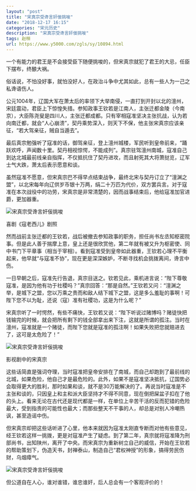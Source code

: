 ```yaml
---
layout: "post"
title: "宋真宗受谗言奸佞挑唆"
date: "2018-12-17 16:15"
categories: "宋元历史"
description: "宋真宗受谗言奸佞挑唆"
tags: 赵桓
url: https://www.y5000.com/zgls/sy/10894.html
---
```






一个有能力的君王是不会接受臣下随便挑唆的，但宋真宗就犯了君王的大忌，任臣下摆布，终酿大祸。

俗话说，不怕没好事，就怕没好人，在政治斗争中尤其如此，总有一些人为一己之私谗语伤人。

公元1004年，辽国大军在萧太后的率领下大举南侵，一直打到开封以北的澶州，宋廷震动，君臣上下惊惶失措。参知政事王钦若是江南人，主张迁都金陵（今南京），大臣陈尧叟是四川人，主张迁都成都。只有宰相寇准坚决主张抗战，认为若向南迁都，就会“人心崩溃”，契丹乘势深入，则天下不保，他主张宋真宗应该亲征，“若大驾亲征，贼自当遁去”。

最后真宗勉强听了寇准的话，御驾亲征，登上澶州城楼，军民听到皇帝前来，“踊跃欢呼，声闻数十里。契丹相视惊愕，不能成列”。真宗驻驾澶州南城，寇准自己到达北城最前线亲自指挥，不仅抵抗住了契丹进攻，而且射死其大将萧挞览，辽军士气大跌，萧太后表示愿意和谈。

虽然寇准不愿意，但宋真宗巴不得早点结束战争，最终北宋与契丹订立了“澶渊之盟”，以北宋每年向辽供岁币银十万两，绢二十万匹为代价，双方罢兵言。对于寇准在本次战役中的功劳，宋真宗是非常清楚的，因而战事结束后，他给寇准加官进爵，更加器重。

![宋真宗受谗言奸佞挑唆](/uploads/allimg/170116/6-1F116153950307.JPG)

喜剧《寇老西儿》剧照

然而战前主张迁都的王钦若，战后被撤去参知政事的职务，担任尚书左丞知枢密院事。但是此人善于揣摩上意，皇上还是很欣赏他，第二年就有被又升为枢密使、同中书门下平章事（相当于宰相）。看到寇准受到皇帝如此器重，王钦若心理不平衡起来，他早就“与寇准不协”，现在更是深深嫉妒，不断寻找机会挑拨离间，谗言中伤。

一日早朝之后，寇准先行告退，真宗目送之。钦若见此，乘机进言说：“陛下尊敬寇准，是因为他有功于社稷吗？”真宗回答：“那是自然。”王钦若又问：“澶渊之举，是城下之盟，您以万乘之贵而和敌人结下城下之盟，这是多么羞耻的事啊！可陛下您不以为耻，还说（寇）准有社稷功，这是为什么呢？”

宋真宗听了一时愕然，有些不痛快，王钦若又说：“陛下听说过赌博吗？赌徒快把钱输完的时候，就会把所有剩下的钱全部拿出来下注，这就是所谓的孤注。当时在澶州，寇准就是一个赌徒，而陛下您就是寇准的孤注啊！如果失败把您就赔进去了，这可是太危险了！”

![宋真宗受谗言奸佞挑唆](/uploads/allimg/170116/6-1F116154031G7.JPG)

影视剧中的宋真宗

这些话简直是强词夺理，当时寇准把皇帝安排在了南城，而自己却跑到了最前线的北城，如果危险，他自己才是最危险的。此外，如果不是寇准坚决抵抗，辽国势必会取得更大的胜利，那时如果和谈，就不是30万能解决的了。再说当时寇准是不主张和谈的，只因皇上和主和派大臣坚持才不得不同意，现在倒把屎盆子扣在了他的头上。看来无论在古代还是现代都是一样，在单位上辛苦干活的反而犯错的危险最大，受到指责的可能性也最大；而那些整天不干事的人，却总是对别人冷嘲热讽，甚至造谣中伤。

但宋真宗却把这些话听进了心里，他本来就因为寇准太刚直专断而对他有些意见，经王钦若这样一挑拨，更是对寇准产生了疑虑。到了第二年，真宗就将寇准降为刑部尚书，出知陕州，离开了中央。而宋真宗为重新树立自己的威信，开始在王钦若的帮助策划下，伪造天书，封禅泰山，制造自己“君权神授”的形象，搞得劳民伤财，乌烟瘴气。

![宋真宗受谗言奸佞挑唆](/uploads/allimg/170116/6-1F116154131952.JPG)

但公道自在人心，谁对谁错，谁忠谁奸，后人总会有一个客观评价的！

